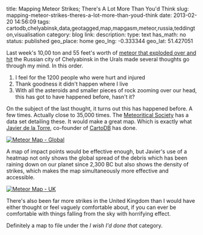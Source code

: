 title: Mapping Meteor Strikes; There's A Lot More Than You'd Think
slug: mapping-meteor-strikes-theres-a-lot-more-than-youd-think
date: 2013-02-20 14:56:09
tags: cartodb,chelyabinsk,data,geotagged,map,mapgasm,meteor,russia,teddington,visualisation
category: blog
link: 
description: 
type: text
has_math: no
status: published
geo_place: home
geo_lng: -0.333344
geo_lat: 51.427051

Last week's 10,00 ton and 55 feet's worth of [meteor that exploded over and hit](https://www.bbc.co.uk/news/world-europe-21468116 "https://www.bbc.co.uk/news/world-europe-21468116") the Russian city of Chelyabinsk in the Urals made several thoughts go through my mind. In this order.



1. I feel for the 1200 people who were hurt and injured
2. Thank goodness it didn't happen where I live
3. With all the asteroids and smaller pieces of rock zooming over our head, this has got to have happened before, hasn't it?


<!-- TEASER_END -->

On the subject of the last thought, it turns out this has happened before. A few times. Actually close to 35,000 times. The [Meteoritical Society](https://www.lpi.usra.edu/meteor/metbull.php "https://www.lpi.usra.edu/meteor/metbull.php") has a data set detailing these. It would make a great map. Which is exactly what [Javier de la Torre](https://twitter.com/jatorre/status/302516964880953344 "https://twitter.com/jatorre/status/302516964880953344"), co-founder of [CartoDB](https://cartodb.com/ "https://cartodb.com/") has done.

[![Meteor Map - Global](/wp-content/uploads/2013/02/Meteor-Map-Global-1024x537.jpg)](https://osm2.cartodb.com/tables/2320/public#/map "https://osm2.cartodb.com/tables/2320/public#/map")

A map of impact points would be effective enough, but Javier's use of a heatmap not only shows the global spread of the debris which has been raining down on our planet since 2,300 BC but also shows the density of strikes, which makes the map simultaneously more effective and accessible.

[![Meteor Map - UK](/wp-content/uploads/2013/02/Meteor-Map-UK-1024x537.jpg)](https://osm2.cartodb.com/tables/2320/public#/map "https://osm2.cartodb.com/tables/2320/public#/map")

There's also been far more strikes in the United Kingdom than I would have either thought or feel vaguely comfortable about, if you can ever be comfortable with things falling from the sky with horrifying effect. 

Definitely a map to file under the *I wish I'd done that* category.



